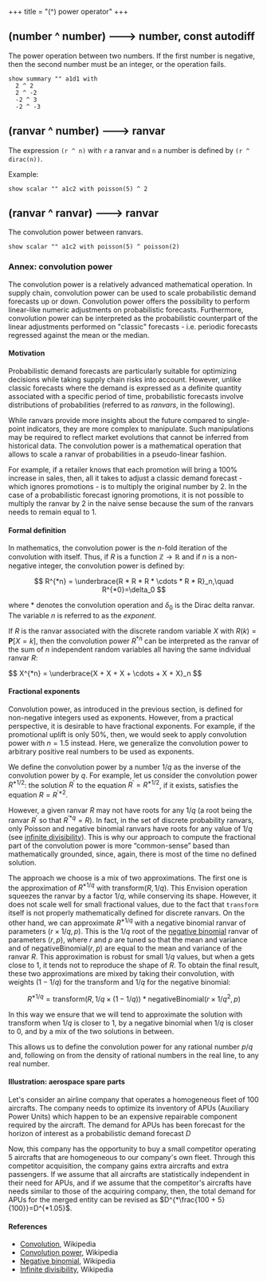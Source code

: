 +++
title = "(^) power operator"
+++

## (number ^ number) 🡒 number, const autodiff

The power operation between two numbers. If the first number is negative, then the second number must be an integer, or the operation fails.

```envision
show summary "" a1d1 with
  2 ^ 2
  2 ^ -2
  -2 ^ 3
  -2 ^ -3
```

## (ranvar ^ number) 🡒 ranvar

The expression `(r ^ n)` with `r` a ranvar and `n` a number is defined by `(r ^ dirac(n))`.

Example:

```envision
show scalar "" a1c2 with poisson(5) ^ 2
```

## (ranvar ^ ranvar) 🡒 ranvar

The convolution power between ranvars.

```envision
show scalar "" a1c2 with poisson(5) ^ poisson(2)
```

### Annex: convolution power

The convolution power is a relatively advanced mathematical operation. In supply chain, convolution power can be used to scale probabilistic demand forecasts up or down. Convolution power offers the possibility to perform linear-like numeric adjustments on probabilistic forecasts. Furthermore, convolution power can be interpreted as the probabilistic counterpart of the linear adjustments performed on "classic" forecasts - i.e. periodic forecasts regressed against the mean or the median.  

#### Motivation

Probabilistic demand forecasts are particularly suitable for optimizing decisions while taking supply chain risks into account. However, unlike classic forecasts where the demand is expressed as a definite quantity associated with a specific period of time, probabilistic forecasts involve distributions of probabilities (referred to as _ranvars_, in the following).  
  
While ranvars provide more insights about the future compared to single-point indicators, they are more complex to manipulate. Such manipulations may be required to reflect market evolutions that cannot be inferred from historical data. The convolution power is a mathematical operation that allows to scale a ranvar of probabilities in a pseudo-linear fashion.  
  
For example, if a retailer knows that each promotion will bring a 100% increase in sales, then, all it takes to adjust a classic demand forecast - which ignores promotions - is to multiply the original number by 2. In the case of a probabilistic forecast ignoring promotions, it is not possible to multiply the ranvar by 2 in the naive sense because the sum of the ranvars needs to remain equal to 1.  

#### Formal definition

In mathematics, the convolution power is the $n$-fold iteration of the convolution with itself. Thus, if $R$ is a function $\mathbb{Z} \to \mathbb{R}$ and if $n$ is a non-negative integer, the convolution power is defined by:

$$ R^{*n} = \underbrace{R * R * R * \cdots * R * R}_n,\quad R^{*0}=\delta_0 $$

where $*$ denotes the convolution operation and $\delta_0$ is the Dirac delta ranvar. The variable $n$ is referred to as the _exponent_.  
  
If $R$ is the ranvar associated with the discrete random variable $X$ with $R(k)=\mathbf{P}[X=k]$, then the convolution power $R^{*n}$ can be interpreted as the ranvar of the sum of $n$ independent random variables all having the same individual ranvar $R$:

<div>$$
X^{*n} = \underbrace{X + X + X + \cdots + X + X}_n
$$</div>

#### Fractional exponents

Convolution power, as introduced in the previous section, is defined for non-negative integers used as exponents. However, from a practical perspective, it is desirable to have fractional exponents. For example, if the promotional uplift is only 50%, then, we would seek to apply convolution power with $n=1.5$ instead. Here, we generalize the convolution power to arbitrary positive real numbers to be used as exponents.  

We define the convolution power by a number $1 / q$ as the inverse of the convolution power by $q$.
For example, let us consider the convolution power ${R}^{*1/{2}}$: the solution $R^\prime$ to the equation $R^\prime = {R}^{*1/{2}}$, if it exists, satisfies the equation $R = {R^\prime}^{*2}$.

However, a given ranvar $R$ may not have roots for any $1/q$ (a root being the ranvar $R^\prime$ so that ${R^\prime}^{*q} = R$). In fact, in the set of discrete probability ranvars, only Poisson and negative binomial ranvars have roots for any value of $1/q$ (see [infinite divisibility](https://en.wikipedia.org/wiki/Infinite_divisibility_(probability))). This is why our approach to compute the fractional part of the convolution power is more “common-sense” based than mathematically grounded, since, again, there is most of the time no defined solution.

The approach we choose is a mix of two approximations.
The first one is the approximation of $R^{*1/q}$ with $\text{transform}(R,1/q)$. This Envision operation squeezes the ranvar by a factor $1/q$, while conserving its shape. However, it does not scale well for small fractional values, due to the fact that `transform` itself is not properly mathematically defined for discrete ranvars.
On the other hand, we can approximate $R^{*1/q}$ with a negative binomial ranvar of parameters $(r \times 1/q, p)$. This is the $1/q$ root of the [negative binomial](https://en.wikipedia.org/wiki/Negative_binomial_distribution) ranvar of parameters $(r, p)$, where $r$ and $p$ are tuned so that the mean and variance and of $\text{negativeBinomial}(r,p)$ are equal to the mean and variance of the ranvar $R$. This approximation is robust for small $1/q$ values, but when a gets close to 1, it tends not to reproduce the shape of $R$.
To obtain the final result, these two approximations are mixed by taking their convolution, with weights $(1 - 1/q)$ for the transform and $1/q$ for the negative binomial:

$$R^{*1/q} = \text{transform}(R, 1/q\times (1-1/q)) * \text{negativeBinomial}(r\times 1/q^2,p)$$

In this way we ensure that we will tend to approximate the solution with $\text{transform}$ when $1/q$ is closer to 1, by a negative binomial when $1/q$ is closer to 0, and by a mix of the two solutions in between.

This allows us to define the convolution power for any rational number $p/q$ and, following on from the density of rational numbers in the real line, to any real number.

#### Illustration: aerospace spare parts

Let's consider an airline company that operates a homogeneous fleet of 100 aircrafts. The company needs to optimize its inventory of APUs (Auxiliary Power Units) which happen to be an expensive repairable component required by the aircraft. The demand for APUs has been forecast for the horizon of interest as a probabilistic demand forecast $D$  
  
Now, this company has the opportunity to buy a small competitor operating 5 aircrafts that are homogeneous to our company's own fleet. Through this competitor acquisition, the company gains extra aircrafts and extra passengers. If we assume that all aircrafts are statistically independent in their need for APUs, and if we assume that the competitor's aircrafts have needs similar to those of the acquiring company, then, the total demand for APUs for the merged entity can be revised as $D^{*\frac{100 + 5}{100}}=D^{*1.05}$.  
  
#### References

* [Convolution](https://en.wikipedia.org/wiki/Convolution), Wikipedia
* [Convolution power](https://en.wikipedia.org/wiki/Convolution_power), Wikipedia
* [Negative binomial](https://en.wikipedia.org/wiki/Negative_binomial_distribution), Wikipedia
* [Infinite divisibility](https://en.wikipedia.org/wiki/Infinite_divisibility_(probability)), Wikipedia
